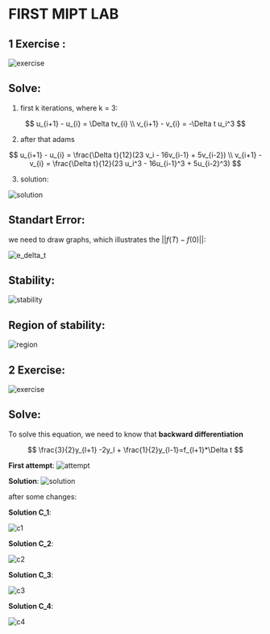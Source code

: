 # FIRST MIPT LAB
## 1 __Exercise__ :
![exercise](lab1_2024.jpg)
## __Solve__:
1. first k iterations, where k = 3:

$$
u_{i+1} - u_{i} = \Delta tv_{i} \\
v_{i+1} - v_{i} = -\Delta t u_i^3
$$

2. after that adams

$$
u_{i+1} - u_{i} = \frac{\Delta t}{12}(23 v_i - 16v_{i-1} + 5v_{i-2}) \\
v_{i+1} - v_{i} = \frac{\Delta t}{12}(23 u_i^3 - 16u_{i-1}^3 + 5u_{i-2}^3) 
$$

3. solution:

![solution](graph1.png)

## __Standart Error__:
we need to draw graphs, which illustrates the 
$||f(T) - f(0)||$:

![e_delta_t](delta.png)


## __Stability__:
![stability](stability.jpg)

## __Region of stability__:
![region](region_of_stability.png)

## 2 __Exercise__:
![exercise](lab!_2024_2.png)

## __Solve__:
To solve this equation, we need to know that 
**backward differentiation**

$$
\frac{3}{2}y_{l+1} -2y_l + \frac{1}{2}y_{l-1}=f_{l+1}*\Delta t 
$$

**First attempt**:
![attempt](approach.jpg)

**Solution**:
![solution](solution2.png)

after some changes:

**Solution C_1**:

![c1](c_1_graph.png)

**Solution C_2**:

![c2](c_2_graph.png)

**Solution C_3**:

![c3](c_3_graph.png)

**Solution C_4**:

![c4](c_4_graph.png)


